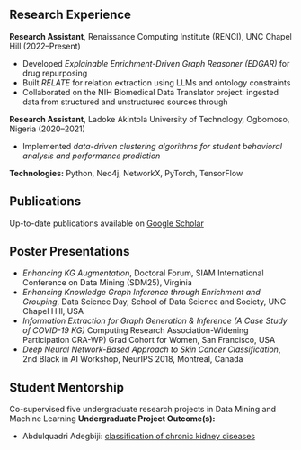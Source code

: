 ## Research Experience

**Research Assistant**, Renaissance Computing Institute (RENCI), UNC Chapel Hill (2022–Present)  
- Developed *Explainable Enrichment-Driven Graph Reasoner (EDGAR)* for drug repurposing  
- Built *RELATE* for relation extraction using LLMs and ontology constraints  
- Collaborated on the NIH Biomedical Data Translator project: ingested data from structured and unstructured sources through  


**Research Assistant**, Ladoke Akintola University of Technology, Ogbomoso, Nigeria (2020–2021)  
- Implemented *data-driven clustering algorithms for student behavioral analysis and performance prediction*


**Technologies:** Python, Neo4j, NetworkX, PyTorch, TensorFlow  



## Publications

Up-to-date publications available on [Google Scholar](https://scholar.google.com/citations?hl=en&user=4tvUEjkAAAAJ&view_op=list_works)



## Poster Presentations
- *Enhancing KG Augmentation*, Doctoral Forum, SIAM International Conference on Data Mining (SDM25), Virginia
- *Enhancing Knowledge Graph Inference through Enrichment and Grouping*, Data Science Day, School of Data Science and Society, UNC Chapel Hill, USA
- *Information Extraction for Graph Generation & Inference (A Case Study of COVID-19 KG)* Computing Research Association-Widening Participation CRA-WP) Grad Cohort
for Women, San Francisco, USA
- *Deep Neural Network-Based Approach to Skin Cancer Classification*, 2nd Black in AI Workshop, NeurIPS 2018, Montreal, Canada


## Student Mentorship
Co-supervised five undergraduate research projects in Data Mining and Machine Learning
**Undergraduate Project Outcome(s):**  
- Abdulquadri Adegbiji: [classification of chronic kidney diseases](https://scholar.google.com/citations?view_op=view_citation&hl=en&user=4tvUEjkAAAAJ&citation_for_view=4tvUEjkAAAAJ:Y0pCki6q_DkC)  


